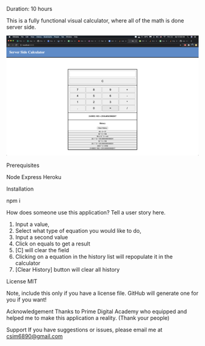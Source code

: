 Duration: 10 hours

This is a fully functional visual calculator, where all of the math is done server side.

![ScreenShot](images/screenshot.png)

Prerequisites

Node
Express
Heroku

Installation

npm i

How does someone use this application? Tell a user story here.

1. Input a value,
2. Select what type of equation you would like to do,
3. Input a second value
4. Click on equals to get a result
5. [C] will clear the field
6. Clicking on a equation in the history list will repopulate it in the calculator
7. [Clear History] button will clear all history

License
MIT

Note, include this only if you have a license file. GitHub will generate one for you if you want!

Acknowledgement
Thanks to Prime Digital Academy who equipped and helped me to make this application a reality. (Thank your people)

Support
If you have suggestions or issues, please email me at csim6890@gmail.com
